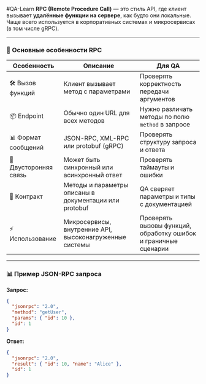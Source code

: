 #QA-Learn
**RPC (Remote Procedure Call)** — это стиль API, где клиент вызывает **удалённые функции на сервере**, как будто они локальные.  
Чаще всего используется в корпоративных системах и микросервисах (в том числе gRPC).  

---

### 🔹 Основные особенности RPC

| Особенность | Описание | Для QA |
|-------------|----------|--------|
| 🛠 Вызов функций | Клиент вызывает метод с параметрами | Проверять корректность передачи аргументов |
| 📦 Endpoint | Обычно один URL для всех методов | Нужно различать методы по полю `method` в запросе |
| 📊 Формат сообщений | JSON-RPC, XML-RPC или protobuf (gRPC) | Проверять структуру запроса и ответа |
| 🔄 Двусторонняя связь | Может быть синхронный или асинхронный ответ | Проверять таймауты и ошибки |
| 📝 Контракт | Методы и параметры описаны в документации или protobuf | QA сверяет параметры и типы с документацией |
| ⚡ Использование | Микросервисы, внутренние API, высоконагруженные системы | Проверять вызовы функций, обработку ошибок и граничные сценарии |

---

### 📊 Пример JSON-RPC запроса

**Запрос:**
```json
{
  "jsonrpc": "2.0",
  "method": "getUser",
  "params": { "id": 10 },
  "id": 1
}
```
**Ответ:**
``` JSON
{
  "jsonrpc": "2.0",
  "result": { "id": 10, "name": "Alice" },
  "id": 1
}
```
